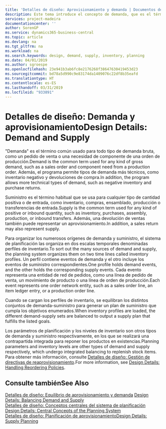 ```yaml
---
title: 'Detalles de diseño: Aprovisionamiento y demanda | Documentos de Microsoft'
description: Este tema introduce el concepto de demanda, que es el término común usado para todo tipo de demanda bruta, como un pedido de venta o una necesidad de componente de una orden de producción.
services: project-madeira
documentationcenter: ''
author: SorenGP
ms.service: dynamics365-business-central
ms.topic: article
ms.devlang: na
ms.tgt_pltfrm: na
ms.workload: na
ms.search.keywords: design, demand, supply, inventory, planning
ms.date: 04/01/2019
ms.author: sgroespe
ms.openlocfilehash: 23e941b3ab6fc8e2176268f38647630419453d23
ms.sourcegitcommit: bd78a5d990c9e83174da1409076c22df8b35eafd
ms.translationtype: HT
ms.contentlocale: es-ES
ms.lasthandoff: 03/31/2019
ms.locfileid: "933891"
---
```

# <a name="design-details-demand-and-supply"></a><span data-ttu-id="55b8e-103">Detalles de diseño: Demanda y aprovisionamiento</span><span class="sxs-lookup"><span data-stu-id="55b8e-103">Design Details: Demand and Supply</span></span>
<span data-ttu-id="55b8e-104">"Demanda" es el término común usado para todo tipo de demanda bruta, como un pedido de venta o una necesidad de componente de una orden de producción.</span><span class="sxs-lookup"><span data-stu-id="55b8e-104">Demand is the common term used for any kind of gross demand, such as a sales order and component need from a production order.</span></span> <span data-ttu-id="55b8e-105">Además, el programa permite tipos de demanda más técnicos, como inventario negativo y devoluciones de compra.</span><span class="sxs-lookup"><span data-stu-id="55b8e-105">In addition, the program allows more technical types of demand, such as negative inventory and purchase returns.</span></span>  
  
<span data-ttu-id="55b8e-106">Suministro es el término habitual que se usa para cualquier tipo de cantidad positiva o de entrada, como inventario, compras, ensamblado, producción o transferencias de entrada.</span><span class="sxs-lookup"><span data-stu-id="55b8e-106">Supply is the common term used for any kind of positive or inbound quantity, such as inventory, purchases, assembly, production, or inbound transfers.</span></span> <span data-ttu-id="55b8e-107">Además, una devolución de ventas también puede representar un aprovisionamiento.</span><span class="sxs-lookup"><span data-stu-id="55b8e-107">In addition, a sales return may also represent supply.</span></span>  
  
<span data-ttu-id="55b8e-108">Para organizar los numerosos orígenes de demanda y suministro, el sistema de planificación las organiza en dos escalas temporales denominadas perfiles de inventario.</span><span class="sxs-lookup"><span data-stu-id="55b8e-108">To sort out the many sources of demand and supply, the planning system organizes them on two time lines called inventory profiles.</span></span> <span data-ttu-id="55b8e-109">Un perfil contiene eventos de demanda y el otro incluye los eventos de suministro correspondientes.</span><span class="sxs-lookup"><span data-stu-id="55b8e-109">One profile holds demand events, and the other holds the corresponding supply events.</span></span> <span data-ttu-id="55b8e-110">Cada evento representa una entidad de red de pedidos, como una línea de pedido de venta, un movimiento de producto o una línea de orden de producción.</span><span class="sxs-lookup"><span data-stu-id="55b8e-110">Each event represents one order network entity, such as a sales order line, an item ledger entry, or a production order line.</span></span>  
  
<span data-ttu-id="55b8e-111">Cuando se cargan los perfiles de inventario, se equilibran los distintos conjuntos de demanda-suministro para generar un plan de suministro que cumpla los objetivos enumerados.</span><span class="sxs-lookup"><span data-stu-id="55b8e-111">When inventory profiles are loaded, the different demand-supply sets are balanced to output a supply plan that fulfills the listed goals.</span></span>  
  
<span data-ttu-id="55b8e-112">Los parámetros de planificación y los niveles de inventario son otros tipos de demanda y suministro respectivamente, en los que se realizará una contrapartida integrada para reponer los productos en existencias.</span><span class="sxs-lookup"><span data-stu-id="55b8e-112">Planning parameters and inventory levels are other types of demand and supply respectively, which undergo integrated balancing to replenish stock items.</span></span> <span data-ttu-id="55b8e-113">Para obtener más información, consulte [Detalles de diseño: Gestión de directivas de reaprovisionamiento](design-details-handling-reordering-policies.md).</span><span class="sxs-lookup"><span data-stu-id="55b8e-113">For more information, see [Design Details: Handling Reordering Policies](design-details-handling-reordering-policies.md).</span></span>  
  
## <a name="see-also"></a><span data-ttu-id="55b8e-114">Consulte también</span><span class="sxs-lookup"><span data-stu-id="55b8e-114">See Also</span></span>  
<span data-ttu-id="55b8e-115">[Detalles de diseño: Equilibrio de aprovisionamiento y demanda](design-details-balancing-demand-and-supply.md) </span><span class="sxs-lookup"><span data-stu-id="55b8e-115">[Design Details: Balancing Demand and Supply](design-details-balancing-demand-and-supply.md) </span></span>  
<span data-ttu-id="55b8e-116">[Detalles de diseño: Conceptos centrales del sistema de planificación](design-details-central-concepts-of-the-planning-system.md) </span><span class="sxs-lookup"><span data-stu-id="55b8e-116">[Design Details: Central Concepts of the Planning System](design-details-central-concepts-of-the-planning-system.md) </span></span>  
[<span data-ttu-id="55b8e-117">Detalles de diseño: Planificación de aprovisionamiento</span><span class="sxs-lookup"><span data-stu-id="55b8e-117">Design Details: Supply Planning</span></span>](design-details-supply-planning.md)
